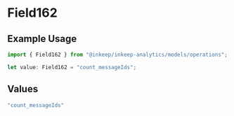 # Field162

## Example Usage

```typescript
import { Field162 } from "@inkeep/inkeep-analytics/models/operations";

let value: Field162 = "count_messageIds";
```

## Values

```typescript
"count_messageIds"
```